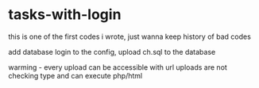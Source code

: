 # tasks-with-login

this is one of the first codes i wrote, just wanna keep history of bad codes

add database login to the config,
upload ch.sql to the database


warming - 
every upload can be accessible with url
uploads are not checking type and can execute php/html 
